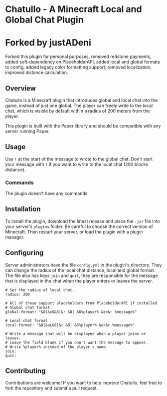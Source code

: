 # Chatullo - A Minecraft Local and Global Chat Plugin

# Forked by justADeni
Forked this plugin for personal purposes, removed redstone payments, added soft-dependency on PlaceholderAPI,
added local and global formats to config, added legacy color formatting support, removed localization, improved distance calculation.

## Overview

Chatullo is a Minecraft plugin that introduces global and local chat into the game, instead of just one global. The player can freely write to the local chat, which is visible by default within a radius of 200 meters from the player.

This plugin is built with the Paper library and should be compatible with any server running Paper.

## Usage

Use `!` at the start of the message to wrote to the global chat. Don't start your message with `!` if you want to write to the local chat (200 blocks distance).

### Commands

The plugin doesn't have any commands.

## Installation

To install the plugin, download the latest release and place the `.jar` file into your server's `plugins` folder. Be careful to choose the correct version of Minecraft. Then restart your server, or load the plugin with a plugin manager.

## Configuring

Server administrators have the file `config.yml` in the plugin's directory.
They can change the radius of the local chat distance, local and global format. The file also has keys `join` and `quit`, they are responsible for the message that is displayed in the chat when the player enters or leaves the server. 
```
# Set the radius of local chat.
radius: 200

# All of these support placeholders from PlaceholderAPI if installed
# Global chat format
global-format: "&8[&cG&8]&r &8| &6%player% &e>&r %message%"

# Local chat format
local-format: "&8[&aL&8]&r &8| &6%player% &e>&r %message%"

# Write a message that will be displayed when a player joins or leaves.
# Leave the field blank if you don't want the message to appear.
# Write %player% instead of the player's name.
join:
quit:
```

## Contributing

Contributions are welcome! If you want to help improve Chatullo, feel free to fork the repository and submit a pull request.

